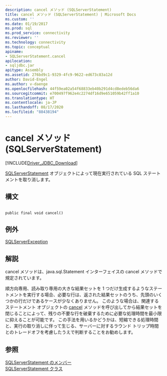 ```yaml
---
description: cancel メソッド (SQLServerStatement)
title: cancel メソッド (SQLServerStatement) | Microsoft Docs
ms.custom: ''
ms.date: 01/19/2017
ms.prod: sql
ms.prod_service: connectivity
ms.reviewer: ''
ms.technology: connectivity
ms.topic: conceptual
apiname:
- SQLServerStatement.cancel
apilocation:
- sqljdbc.jar
apitype: Assembly
ms.assetid: 276bd9c1-9329-4fc9-9622-ed673c83a12d
author: David-Engel
ms.author: v-daenge
ms.openlocfilehash: 44f59ea02a54f68833eb40b291d4cd8edeb56da6
ms.sourcegitcommit: e700497f962e4c2274df16d9e651059b42ff1a10
ms.translationtype: HT
ms.contentlocale: ja-JP
ms.lasthandoff: 08/17/2020
ms.locfileid: "88438194"
---
```

# <a name="cancel-method-sqlserverstatement"></a>cancel メソッド (SQLServerStatement)
[!INCLUDE[Driver_JDBC_Download](../../../includes/driver_jdbc_download.md)]

  [SQLServerStatement](../../../connect/jdbc/reference/sqlserverstatement-class.md) オブジェクトによって現在実行されている SQL ステートメントを取り消します。  
  
## <a name="syntax"></a>構文  
  
```  
  
public final void cancel()  
```  
  
## <a name="exceptions"></a>例外  
 [SQLServerException](../../../connect/jdbc/reference/sqlserverexception-class.md)  
  
## <a name="remarks"></a>解説  
 cancel メソッドは、java.sql.Statement インターフェイスの cancel メソッドで規定されています。  
  
 順方向専用、読み取り専用の大きな結果セットを 1 つだけ生成するようなステートメントを実行する場合、必要な行は、返された結果セットのうち、先頭のいくつかの行だけであるケースが少なくありません。 このような場合は、関連するステートメント オブジェクトの [cancel](../../../connect/jdbc/reference/cancel-method-sqlserverstatement.md) メソッドを呼び出してから結果セットを閉じることによって、残りの不要な行を破棄するために必要な処理時間を最小限に抑えることが可能です。 この手法を用いるかどうかは、短縮できる処理時間と、実行の取り消しに伴って生じる、サーバーに対するラウンド トリップ時間とのトレードオフを考慮したうえで判断することをお勧めします。  
  
## <a name="see-also"></a>参照  
 [SQLServerStatement のメンバー](../../../connect/jdbc/reference/sqlserverstatement-members.md)   
 [SQLServerStatement クラス](../../../connect/jdbc/reference/sqlserverstatement-class.md)  
  
  
